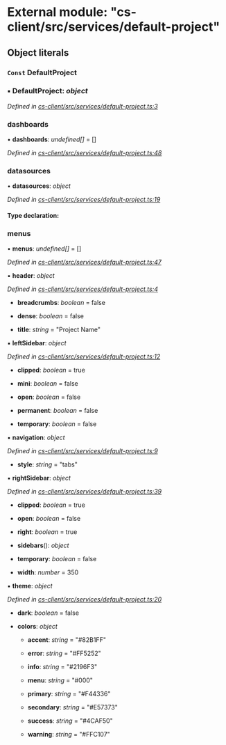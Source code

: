# External module: "cs-client/src/services/default-project"

## Object literals

### `Const` DefaultProject

### ▪ **DefaultProject**: *object*

*Defined in [cs-client/src/services/default-project.ts:3](https://github.com/TNOCS/csnext/blob/dad76c19/packages/cs-client/src/services/default-project.ts#L3)*

###  dashboards

• **dashboards**: *undefined[]* =  []

*Defined in [cs-client/src/services/default-project.ts:48](https://github.com/TNOCS/csnext/blob/dad76c19/packages/cs-client/src/services/default-project.ts#L48)*

###  datasources

• **datasources**: *object*

*Defined in [cs-client/src/services/default-project.ts:19](https://github.com/TNOCS/csnext/blob/dad76c19/packages/cs-client/src/services/default-project.ts#L19)*

#### Type declaration:

###  menus

• **menus**: *undefined[]* =  []

*Defined in [cs-client/src/services/default-project.ts:47](https://github.com/TNOCS/csnext/blob/dad76c19/packages/cs-client/src/services/default-project.ts#L47)*

▪ **header**: *object*

*Defined in [cs-client/src/services/default-project.ts:4](https://github.com/TNOCS/csnext/blob/dad76c19/packages/cs-client/src/services/default-project.ts#L4)*

* **breadcrumbs**: *boolean* = false

* **dense**: *boolean* = false

* **title**: *string* = "Project Name"

▪ **leftSidebar**: *object*

*Defined in [cs-client/src/services/default-project.ts:12](https://github.com/TNOCS/csnext/blob/dad76c19/packages/cs-client/src/services/default-project.ts#L12)*

* **clipped**: *boolean* = true

* **mini**: *boolean* = false

* **open**: *boolean* = false

* **permanent**: *boolean* = false

* **temporary**: *boolean* = false

▪ **navigation**: *object*

*Defined in [cs-client/src/services/default-project.ts:9](https://github.com/TNOCS/csnext/blob/dad76c19/packages/cs-client/src/services/default-project.ts#L9)*

* **style**: *string* = "tabs"

▪ **rightSidebar**: *object*

*Defined in [cs-client/src/services/default-project.ts:39](https://github.com/TNOCS/csnext/blob/dad76c19/packages/cs-client/src/services/default-project.ts#L39)*

* **clipped**: *boolean* = true

* **open**: *boolean* = false

* **right**: *boolean* = true

* **sidebars**(): *object*

* **temporary**: *boolean* = false

* **width**: *number* = 350

▪ **theme**: *object*

*Defined in [cs-client/src/services/default-project.ts:20](https://github.com/TNOCS/csnext/blob/dad76c19/packages/cs-client/src/services/default-project.ts#L20)*

* **dark**: *boolean* = false

* **colors**: *object*

  * **accent**: *string* = "#82B1FF"

  * **error**: *string* = "#FF5252"

  * **info**: *string* = "#2196F3"

  * **menu**: *string* = "#000"

  * **primary**: *string* = "#F44336"

  * **secondary**: *string* = "#E57373"

  * **success**: *string* = "#4CAF50"

  * **warning**: *string* = "#FFC107"
